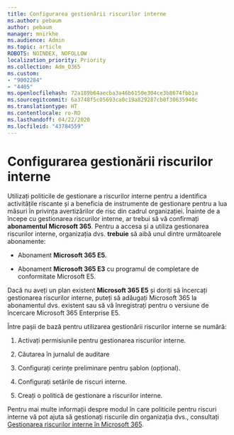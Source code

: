 ```yaml
---
title: Configurarea gestionării riscurilor interne
ms.author: pebaum
author: pebaum
manager: mnirkhe
ms.audience: Admin
ms.topic: article
ROBOTS: NOINDEX, NOFOLLOW
localization_priority: Priority
ms.collection: Adm_O365
ms.custom:
- "9002284"
- "4405"
ms.openlocfilehash: 72a189b64aecba3a46b6150e304ce3b8674fbb1a
ms.sourcegitcommit: 6a3748f5c05693ca0c19a829287cb8f30635940c
ms.translationtype: HT
ms.contentlocale: ro-RO
ms.lasthandoff: 04/22/2020
ms.locfileid: "43784559"
---
```

# <a name="set-up-insider-risk-management"></a>Configurarea gestionării riscurilor interne

Utilizați politicile de gestionare a riscurilor interne pentru a identifica activitățile riscante și a beneficia de instrumente de gestionare pentru a lua măsuri în privința avertizărilor de risc din cadrul organizației. Înainte de a începe cu gestionarea riscurilor interne, ar trebui să vă confirmați **abonamentul Microsoft 365**. Pentru a accesa și a utiliza gestionarea riscurilor interne, organizația dvs. **trebuie** să aibă unul dintre următoarele abonamente:

- Abonament **Microsoft 365 E5**.

- Abonament **Microsoft 365 E3** cu programul de completare de conformitate Microsoft E5.

Dacă nu aveți un plan existent **Microsoft 365 E5** și doriți să încercați gestionarea riscurilor interne, puteți să adăugați Microsoft 365 la abonamentul dvs. existent sau să vă înregistrați pentru o versiune de încercare Microsoft 365 Enterprise E5.

Între pașii de bază pentru utilizarea gestionării riscurilor interne se numără:

1. Activați permisiunile pentru gestionarea riscurilor interne.

2. Căutarea în jurnalul de auditare

3. Configurați cerințe preliminare pentru șablon (opțional).

4. Configurați setările de riscuri interne.

5. Creați o politică de gestionare a riscurilor interne.

Pentru mai multe informații despre modul în care politicile pentru riscuri interne vă pot ajuta să gestionați riscurile din organizația dvs., consultați [Gestionarea riscurilor interne în Microsoft 365](https://go.microsoft.com/fwlink/?linkid=2123907).
